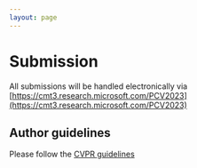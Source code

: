```yaml
---
layout: page  
---
```


# Submission

All submissions will be handled electronically via [https://cmt3.research.microsoft.com/PCV2023](https://cmt3.research.microsoft.com/PCV2023)

## Author guidelines

Please follow the [CVPR guidelines](https://cvpr.thecvf.com/Conferences/2023/AuthorGuidelines) 
